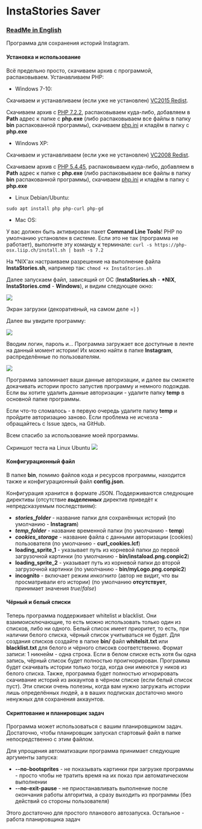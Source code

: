 # InstaStories Saver

### [ReadMe in English](https://github.com/Ivan-Alone/InstaStories-Saver/blob/master/README.en.md)

Программа для сохранения историй Instagram. 

#### Установка и использование

Всё предельно просто, скачиваем архив с программой, распаковываем. Устанавливаем PHP:

* Windows 7-10: 

Скачиваем и устанавливаем (если уже не установлен) [VC2015 Redist](https://www.microsoft.com/ru-RU/download/details.aspx?id=48145). 

Скачиваем архив с [PHP 7.2.2](http://windows.php.net/downloads/releases/php-7.2.2-Win32-VC15-x86.zip), распаковываем куда-либо, добавляем в **Path** адрес к папке с **php.exe** (либо распаковываем все файлы в папку **bin** распакованной программы), скачиваем [php.ini](https://raw.githubusercontent.com/Ivan-Alone/imageres-storage/master/php.ini) и кладём в папку с **php.exe**

* Windows XP:

Скачиваем и устанавливаем (если уже не установлен) [VC2008 Redist](https://www.microsoft.com/ru-RU/download/details.aspx?id=29).

Скачиваем архив с [PHP 5.4.45](http://windows.php.net/downloads/releases/archives/php-5.4.45-Win32-VC9-x86.zip), распаковываем куда-либо, добавляем в **Path** адрес к папке с **php.exe** (либо распаковываем все файлы в папку **bin** распакованной программы), скачиваем [php.ini](https://raw.githubusercontent.com/Ivan-Alone/imageres-storage/master/php.ini) и кладём в папку с **php.exe**

* Linux Debian/Ubuntu: 

```sudo apt install php php-curl php-gd```

* Mac OS:

У вас должен быть активирован пакет **Command Line Tools**! PHP по умолчанию установлен в системе. Если это не так (программа не работает), выполните эту команду к терминале:
```curl -s https://php-osx.liip.ch/install.sh | bash -s 7.2```

На \*NIX'ах настраиваем разрешение на выполнение файла **InstaStories.sh**, например так: 
```chmod +x InstaStories.sh```


Далее запускаем файл, зависящий от ОС (**InstaStories.sh** - **\*NIX**, **InstaStories.cmd** - **Windows**), и видим следующее окно:

![](https://ivan-alone.github.io/imageres-storage/%D0%A1%D0%BD%D0%B8%D0%BC%D0%BE%D0%BA%20%D1%8D%D0%BA%D1%80%D0%B0%D0%BD%D0%B0%20(65).png)

Экран загрузки (декоративный, на самом деле =) )

Далее вы увидите программу:

![](https://ivan-alone.github.io/imageres-storage/%D0%A1%D0%BD%D0%B8%D0%BC%D0%BE%D0%BA%20%D1%8D%D0%BA%D1%80%D0%B0%D0%BD%D0%B0%20(66).png)

Вводим логин, пароль и... Программа загружает все доступные в ленте на данный момент истории! Их можно найти в папке **Instagram**, распределённые по пользователям.

![](https://raw.githubusercontent.com/Ivan-Alone/imageres-storage/master/test_view.png)

Программа запоминает ваши данные авторизации, и далее вы сможете докачивать истории просто запустив программу и немного подождав. Если вы хотите удалить данные авторизации - удалите папку **temp** в основной папке программы.


Если что-то сломалось - в первую очередь удалите папку **temp** и пройдите авторизацию заново. Если проблема не исчезла - обращайтесь с Issue здесь, на GitHub.

Всем спасибо за использование моей программы.

Скриншот теста на Linux Ubuntu 
![](https://ivan-Alone.github.io/imageres-storage/onLinuxNew.png)


#### Конфигурационный файл

В папке **bin**, помимо файлов кода и ресурсов программы, находится также и конфигурационный файл **config.json**.

Конфигурация хранится в формате JSON. Поддерживаются следующие директивы (отсутствие ***выделенных*** директив приведёт к непредсказуемым последствиям):

* ***stories_folder*** - название папки для сохранённых историй (по умолчанию - **Instagram**)
* ***temp_folder*** - название временной папки (по умолчанию - **temp**)
* ***cookies_storage*** - название файла с данными авторизации (cookies) пользователя (по умолчанию - **curl_cookies.lcf**)
* **loading_sprite_1** - указывает путь из корневой папки до первой загрузочной картинки (по умолчанию - **bin/instaload.png.conpic2**)
* **loading_sprite_2** - указывает путь из корневой папки до второй загрузочной картинки (по умолчанию - **bin/myLogo.png.conpic2**)
* **incognito** - включает режим *инкогнито* (автор не видит, что вы просматривали его истории) (по умолчанию **отсутствует**, принимает значения *true*/*false*)


#### Чёрный и белый списки

Теперь программа поддерживает whitelist и blacklist. Они взаимоисключающие, то есть можно использовать только один из списков, либо ни одного. Белый список имеет приоритет, то есть, при наличии белого списка, чёрный список учитываться не будет.
Для создания списков создайте в папке **bin/** файл **whitelsit.txt** или **blacklist.txt** для белого и чёрного списокв соответственно. Формат записи: 1 никнейм - одна строка. Если в белом списке есть хотя бы одна запись, чёрный список будет полностью проигнорирован. 
Программа будет скачивать истории только тогда, когда они имеются у ников из белого списка. Также, программа будет полностью игнорировать скачивание историй из аккаунтов в чёрном списке (если белый список пуст).
Эти списки очень полезны, когда вам нужно загружать истории лишь определённых людей, а в ваших подписках достаточно много ненужных для сохранения аккаунтов.


#### Скриптование и планировщик задач

Программа может использоваться с вашим планировщиком задач. Достаточно, чтобы планировщик запускал стартовый файл в папке непосредственно с этим файлом.

Для упрощения автоматизации программа принимает следующие аргументы запуска:

* **--no-bootsprites** - не показывать картинки при загрузке программы - просто чтобы не тратить время на их показ при автоматическом выполнении
* **--no-exit-pause** - не приостанавливать выполнение после окончания работы алгоритма, а сразу выходить из программы (без действий со стороны пользователя)

Этого достаточно для простого планового автозапуска. Остальное - работа планировщика задач
